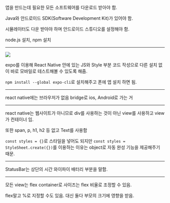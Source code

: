 앱을 만드는데 필요한 모든 소프트웨어를 다운로드 받아야 함.

Java와 안드로이드 SDK(Software Development Kit)가 있어야 함.

시뮬레이터도 다운 받아야 하며 안드로이드 스튜디오를 설정해야 함.

node.js 설치, npm 설치

---

![](C:\Users\cheecrma\AppData\Roaming\marktext\images\2022-09-13-22-22-42-image.png)

expo를 이용해 React Native 안에 있는 JS와 Style 부분 코드 작성으로 다른 설치 없이 바로 모바일로 테스트해볼 수 있도록 해줌.

`npm install --global expo-cli`로 설치해주고 폰에 앱 설치 하면 됨.

---

react native에는 브라우저가 없음 bridge로 ios, Android로 가는 거

---

react native는 웹사이트가 아니므로 div를 사용하는 것이 아닌 view를 사용하고 view가 컨테이너 임.

또한 span, p, h1, h2 등 없고 Text를 사용함

`const styles = {}`로 스타일을 넣어도 되지만 `const styles = StyleSheet.create({})`를 이용하는 이유는 object로 자동 완성 기능을 제공해주기 때문.

---

StatusBar는 상단의 시간 와이파이 배터리 부분을 말함.

---

모든 view는 flex container로 사이즈는 flex 비율로 조정할 수 있음.

flex말고 %로 지정할 수도 있음. 대신 둘다 부모의 크기에 영향을 받음.
